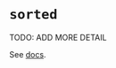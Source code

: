 # `sorted`

TODO: ADD MORE DETAIL

See [docs][docs].

[docs]: https://docs.python.org/3/library/functions.html#sorted

